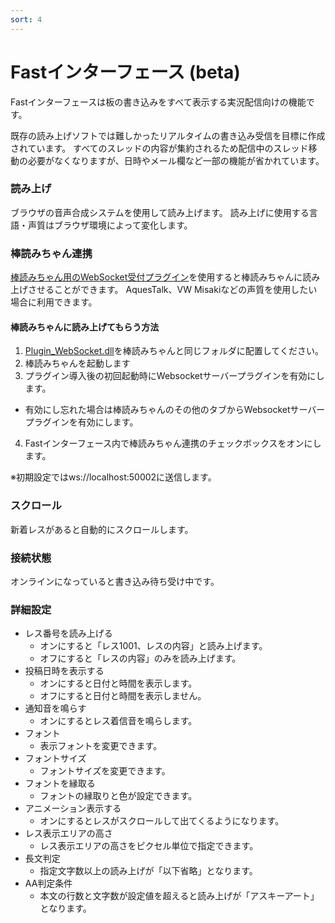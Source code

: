 ```yaml
---
sort: 4
---
```


# Fastインターフェース (beta)

Fastインターフェースは板の書き込みをすべて表示する実況配信向けの機能です。

既存の読み上げソフトでは難しかったリアルタイムの書き込み受信を目標に作成されています。
すべてのスレッドの内容が集約されるため配信中のスレッド移動の必要がなくなりますが、日時やメール欄など一部の機能が省かれています。

### 読み上げ

ブラウザの音声合成システムを使用して読み上げます。
読み上げに使用する言語・声質はブラウザ環境によって変化します。

### 棒読みちゃん連携

[棒読みちゃん用のWebSocket受付プラグイン](https://github.com/xztaityozx/BouyomiChan-WebSocket-Plugin)を使用すると棒読みちゃんに読み上げさせることができます。
AquesTalk、VW Misakiなどの声質を使用したい場合に利用できます。

#### 棒読みちゃんに読み上げてもらう方法
 1. [Plugin_WebSocket.dll](https://github.com/xztaityozx/BouyomiChan-WebSocket-Plugin/raw/master/Plugin_WebSocket.dll)を棒読みちゃんと同じフォルダに配置してください。
 2. 棒読みちゃんを起動します
 3. プラグイン導入後の初回起動時にWebsocketサーバープラグインを有効にします。
  - 有効にし忘れた場合は棒読みちゃんのその他のタブからWebsocketサーバープラグインを有効にします。
 4. Fastインターフェース内で棒読みちゃん連携のチェックボックスをオンにします。
 
※初期設定ではws://localhost:50002に送信します。

### スクロール
新着レスがあると自動的にスクロールします。

### 接続状態
オンラインになっていると書き込み待ち受け中です。

### 詳細設定

 - レス番号を読み上げる
   - オンにすると「レス1001、レスの内容」と読み上げます。
   - オフにすると「レスの内容」のみを読み上げます。
 - 投稿日時を表示する
   - オンにすると日付と時間を表示します。
   - オフにすると日付と時間を表示しません。
 - 通知音を鳴らす
   - オンにするとレス着信音を鳴らします。
 - フォント
   - 表示フォントを変更できます。
 - フォントサイズ
   - フォントサイズを変更できます。
 - フォントを縁取る
   - フォントの縁取りと色が設定できます。
 - アニメーション表示する
   - オンにするとレスがスクロールして出てくるようになります。
 - レス表示エリアの高さ
   - レス表示エリアの高さをピクセル単位で指定できます。
 - 長文判定
   - 指定文字数以上の読み上げが「以下省略」となります。
 - AA判定条件
   - 本文の行数と文字数が設定値を超えると読み上げが「アスキーアート」となります。
